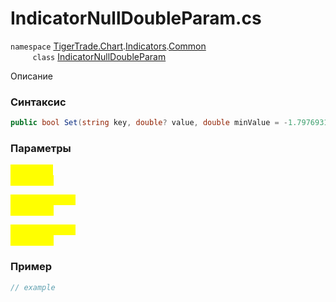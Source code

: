 
# IndicatorNullDoubleParam.cs
`namespace` [TigerTrade.Chart](../../../../../TigerTrade.Chart.md).[Indicators](../../../../../TigerTrade.Chart/Indicators.md).[Common](../../../../../TigerTrade.Chart/Indicators/Common.md)  
&nbsp;&nbsp;&nbsp;&nbsp;&nbsp;&nbsp;&nbsp;&nbsp;&nbsp;`class` [IndicatorNullDoubleParam](../../IndicatorNullDoubleParam.cs.md)

Описание

### Синтаксис
```csharp
public bool Set(string key, double? value, double minValue = -1.7976931348623157E+308, double maxValue = 1.7976931348623157E+308)
```
### Параметры  
<mark style="color:yellow;">`key` *`string`*  
 *Описание*  
  
<mark style="color:yellow;">`minValue` *`double`*  
 *Описание*  
  
<mark style="color:yellow;">`maxValue` *`double`*  
 *Описание*  
  


### Пример  
```csharp
// example
```
                    
                    